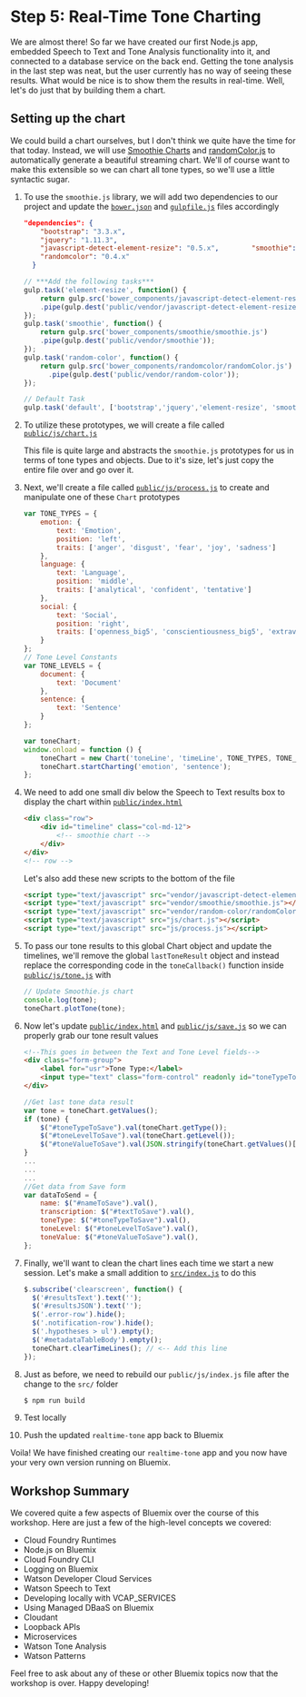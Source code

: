 # Step 5: Real-Time Tone Charting

We are almost there! So far we have created our first Node.js app, embedded Speech to Text and Tone Analysis functionality into it, and connected to a database service on the back end. Getting the tone analysis in the last step was neat, but the user currently has no way of seeing these results. What would be nice is to show them the results in real-time. Well, let's do just that by building them a chart.

## Setting up the chart

We could build a chart ourselves, but I don't think we quite have the time for that today. Instead, we will use [Smoothie Charts][smoothie_url] and [randomColor.js][random_color_url] to automatically generate a beautiful streaming chart. We'll of course want to make this extensible so we can chart all tone types, so we'll use a little syntactic sugar.

1. To use the `smoothie.js` library, we will add two dependencies to our project and update the [`bower.json`](./bower.json) and [`gulpfile.js`](./gulpfile.js) files accordingly

	```json
	"dependencies": {
	    "bootstrap": "3.3.x",
	    "jquery": "1.11.3",
	    "javascript-detect-element-resize": "0.5.x",	    "smoothie": "1.27.x",
	    "randomcolor": "0.4.x"
	  }
	```

	```js
	// ***Add the following tasks***
	gulp.task('element-resize', function() {
	    return gulp.src('bower_components/javascript-detect-element-resize/detect-element-resize.js')
	    .pipe(gulp.dest('public/vendor/javascript-detect-element-resize'));
	});
	gulp.task('smoothie', function() {
	    return gulp.src('bower_components/smoothie/smoothie.js')
	    .pipe(gulp.dest('public/vendor/smoothie'));
	});
	gulp.task('random-color', function() {
	    return gulp.src('bower_components/randomcolor/randomColor.js')
	      .pipe(gulp.dest('public/vendor/random-color'));
	});
	
	// Default Task
	gulp.task('default', ['bootstrap','jquery','element-resize', 'smoothie', 'random-color']);
	```

2. To utilize these prototypes, we will create a file called [`public/js/chart.js`](./public/js/chart.js)

	This file is quite large and abstracts the `smoothie.js` prototypes for us in terms of tone types and objects. Due to it's size, let's just copy the entire file over and go over it.

3. Next, we'll create a file called [`public/js/process.js`](./public/js/process.js) to create and manipulate one of these `Chart` prototypes

	```js
	var TONE_TYPES = {
	    emotion: {
	        text: 'Emotion',
	        position: 'left',
	        traits: ['anger', 'disgust', 'fear', 'joy', 'sadness']
	    },
	    language: {
	        text: 'Language',
	        position: 'middle',
	        traits: ['analytical', 'confident', 'tentative']
	    },
	    social: {
	        text: 'Social',
	        position: 'right',
	        traits: ['openness_big5', 'conscientiousness_big5', 'extraversion_big5', 'agreeableness_big5', 'emotional_range_big5']
	    }
	};
	// Tone Level Constants
	var TONE_LEVELS = {
	    document: {
	        text: 'Document'
	    },
	    sentence: {
	        text: 'Sentence'
	    }
	};

	var toneChart;
	window.onload = function () {
	    toneChart = new Chart('toneLine', 'timeLine', TONE_TYPES, TONE_LEVELS);
	    toneChart.startCharting('emotion', 'sentence');
	};
	```

4. We need to add one small div below the Speech to Text results box to display the chart within [`public/index.html`](./public/index.html)

	```html
	<div class="row">
        <div id="timeline" class="col-md-12">
            <!-- smoothie chart -->
        </div>
    </div>
    <!-- row -->
	```	
	
	Let's also add these new scripts to the bottom of the file
	
	```html
    <script type="text/javascript" src="vendor/javascript-detect-element-resize/detect-element-resize.js"></script>
    <script type="text/javascript" src="vendor/smoothie/smoothie.js"></script>
    <script type="text/javascript" src="vendor/random-color/randomColor.js"></script>
    <script type="text/javascript" src="js/chart.js"></script>
    <script type="text/javascript" src="js/process.js"></script>
	```

5. To pass our tone results to this global Chart object and update the timelines, we'll remove the global `lastToneResult` object and instead replace the corresponding code in the `toneCallback()` function inside [`public/js/tone.js`](./public/js/tone.js) with

	```js
	// Update Smoothie.js chart
	console.log(tone);
  	toneChart.plotTone(tone);
	```

6. Now let's update [`public/index.html`](./public/index.html) and [`public/js/save.js`](./public/js/save.js) so we can properly grab our tone result values

	```html
	<!--This goes in between the Text and Tone Level fields-->
	<div class="form-group">
		<label for="usr">Tone Type:</label>
		<input type="text" class="form-control" readonly id="toneTypeToSave">
	</div>
	```

	```js
	//Get last tone data result
	var tone = toneChart.getValues();
	if (tone) {
		$("#toneTypeToSave").val(toneChart.getType());
		$("#toneLevelToSave").val(toneChart.getLevel());
		$("#toneValueToSave").val(JSON.stringify(toneChart.getValues()[toneChart.getLevel()][toneChart.getType()], null, ' '));
	}
	...
	...
	...
	//Get data from Save form
	var dataToSend = {
		name: $("#nameToSave").val(),
		transcription: $("#textToSave").val(),
		toneType: $("#toneTypeToSave").val(),
		toneLevel: $("#toneLevelToSave").val(),
		toneValue: $("#toneValueToSave").val(),
	};
	```

6. Finally, we'll want to clean the chart lines each time we start a new session. Let's make a small addition to [`src/index.js`](./src/index.js) to do this

	```js
	$.subscribe('clearscreen', function() {
	  $('#resultsText').text('');
	  $('#resultsJSON').text('');
	  $('.error-row').hide();
	  $('.notification-row').hide();
	  $('.hypotheses > ul').empty();
	  $('#metadataTableBody').empty();
	  toneChart.clearTimeLines(); // <-- Add this line
	});
	```

7. Just as before, we need to rebuild our `public/js/index.js` file after the change to the `src/` folder

	```bash
	$ npm run build
	```

8. Test locally

9. Push the updated `realtime-tone` app back to Bluemix

Voila! We have finished creating our `realtime-tone` app and you now have your very own version running on Bluemix.

## Workshop Summary

We covered quite a few aspects of Bluemix over the course of this workshop. Here are just a few of the high-level concepts we covered:

* Cloud Foundry Runtimes
* Node.js on Bluemix
* Cloud Foundry CLI
* Logging on Bluemix
* Watson Developer Cloud Services
* Watson Speech to Text
* Developing locally with VCAP_SERVICES
* Using Managed DBaaS on Bluemix
* Cloudant
* Loopback APIs
* Microservices
* Watson Tone Analysis
* Watson Patterns

Feel free to ask about any of these or other Bluemix topics now that the workshop is over. Happy developing!

<!--Links--> 
[smoothie_url]: http://smoothiecharts.org/
[smoothie_file_url]: https://github.com/joewalnes/smoothie/blob/master/smoothie.js
[random_color_url]: https://randomcolor.llllll.li/